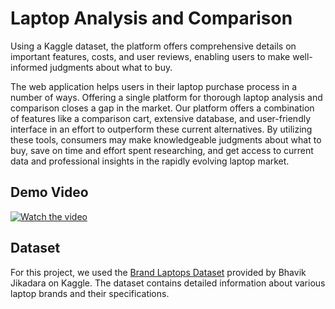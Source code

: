 # Laptop Analysis and Comparison

Using a Kaggle dataset, the platform offers comprehensive details on important features, costs, and user reviews, enabling users to make well-informed judgments about what to buy. 

The web application helps users in their laptop purchase process in a number of ways. Offering a single platform for thorough laptop analysis and comparison closes a gap in the market. Our platform offers a combination of features like a comparison cart, extensive database, and user-friendly interface in an effort to outperform these current alternatives. By utilizing these tools, consumers may make knowledgeable judgments about what to buy, save on time and effort spent researching, and get access to current data and professional insights in the rapidly evolving laptop market.

## Demo Video

[![Watch the video](https://img.youtube.com/vi/NxbRwnoFk_A/0.jpg)](https://www.youtube.com/watch?v=NxbRwnoFk_A)

## Dataset

For this project, we used the [Brand Laptops Dataset](https://www.kaggle.com/datasets/bhavikjikadara/brand-laptops-dataset) provided by Bhavik Jikadara on Kaggle. The dataset contains detailed information about various laptop brands and their specifications.

